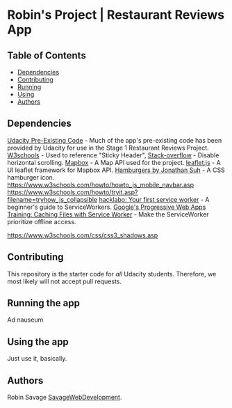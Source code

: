 # Robin's Project | Restaurant Reviews App

## Table of Contents

* [Dependencies](#Dependencies)
* [Contributing](#Contributing)
* [Running](#Running)
* [Using](#Using)
* [Authors](#Authors)

## Dependencies

[Udacity Pre-Existing Code](https://github.com/udacity/mws-restaurant-stage-1) - Much of the app's pre-existing code has been provided by Udacity for use in the Stage 1 Restaurant Reviews Project.
[W3schools](https://www.w3schools.com/) - Used to reference "Sticky Header",
[Stack-overflow](https://stackoverflow.com/questions/17756649/disable-the-horizontal-scroll) - Disable horizontal scrolling.
[Mapbox](https://www.mapbox.com/) - A Map API used for the project.
[leaflet.js](https://leafletjs.com/) - A UI leaflet framework for Mapbox API.
[Hamburgers by Jonathan Suh](https://jonsuh.com/hamburgers/) - A CSS hamburger icon.
https://www.w3schools.com/howto/howto_js_mobile_navbar.asp
https://www.w3schools.com/howto/tryit.asp?filename=tryhow_js_collapsible
[hacklabo: Your first service worker](https://www.hacklabo.com/your-first-service-worker/) - A beginner's guide to ServiceWorkers.
[Google's Progressive Web Apps Training: Caching Files with Service Worker](https://developers.google.com/web/ilt/pwa/caching-files-with-service-worker#cachefallback) - Make the ServiceWorker prioritize offline access.

https://www.w3schools.com/css/css3_shadows.asp

## Contributing

This repository is the starter code for _all_ Udacity students. Therefore, we most likely will not accept pull requests.

## Running the app

Ad nauseum

## Using the app

Just use it, basically.

## Authors

Robin Savage [SavageWebDevelopment](https://github.com/savagewebdev).
